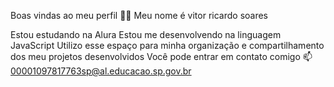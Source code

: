 Boas vindas ao meu perfil 💙💙
Meu nome é vitor ricardo soares

Estou estudando na Alura
Estou me desenvolvendo na linguagem JavaScript
Utilizo esse espaço para minha organização e compartilhamento dos meu projetos desenvolvidos
Você pode entrar em contato comigo 📫 00001097817763sp@al.educacao.sp.gov.br

